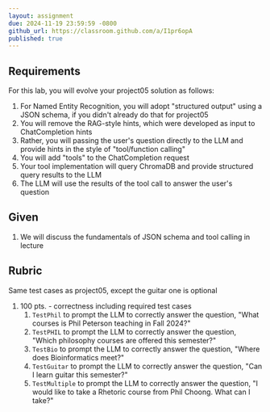 ```yaml
---
layout: assignment
due: 2024-11-19 23:59:59 -0800
github_url: https://classroom.github.com/a/I1pr6opA
published: true
---
```


## Requirements

For this lab, you will evolve your project05 solution as follows:

1. For Named Entity Recognition, you will adopt "structured output" using a JSON schema, if you didn't already do that for project05
1. You will remove the RAG-style hints, which were developed as input to ChatCompletion hints
1. Rather, you will passing the user's question directly to the LLM and provide hints in the style of "tool/function calling"
1. You will add "tools" to the ChatCompletion request
1. Your tool implementation will query ChromaDB and provide structured query results to the LLM
1. The LLM will use the results of the tool call to answer the user's question

## Given

1. We will discuss the fundamentals of JSON schema and tool calling in lecture

## Rubric

Same test cases as project05, except the guitar one is optional

1. 100 pts. - correctness including required test cases
    1. `TestPhil` to prompt the LLM to correctly answer the question, "What courses is Phil Peterson teaching in Fall 2024?"
    1. `TestPHIL` to prompt the LLM to correctly answer the question, "Which philosophy courses are offered this semester?"
    1. `TestBio` to prompt the LLM to correctly answer the question, "Where does Bioinformatics meet?"
    1. `TestGuitar` to prompt the LLM to correctly answer the question, "Can I learn guitar this semester?"
    1. `TestMultiple` to prompt the LLM to correctly answer the question, "I would like to take a Rhetoric course from Phil Choong. What can I take?"
